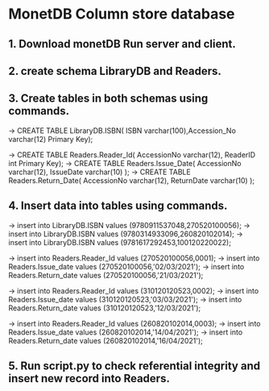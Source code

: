 # MonetDB Column store database
## 1. Download monetDB Run server and client.
## 2. create schema LibraryDB and Readers.
## 3. Create tables in both schemas using commands.

-> CREATE TABLE LibraryDB.ISBN( ISBN varchar(100),Accession_No varchar(12) Primary Key);

-> CREATE TABLE Readers.Reader_Id( AccessionNo varchar(12), ReaderID int Primary Key);
-> CREATE TABLE Readers.Issue_Date( AccessionNo varchar(12), IssueDate varchar(10) );
-> CREATE TABLE Readers.Return_Date( AccessionNo varchar(12), ReturnDate varchar(10) );

## 4. Insert data into tables using commands.

-> insert into LibraryDB.ISBN values (9780911537048,270520100056);
-> insert into LibraryDB.ISBN values (9780314933096,260820102014);
-> insert into LibraryDB.ISBN values (9781617292453,100120220022);


-> insert into Readers.Reader_Id values (270520100056,0001);
-> insert into Readers.Issue_date values (270520100056,'02/03/2021');
-> insert into Readers.Return_date values (270520100056,'21/03/2021');

-> insert into Readers.Reader_Id values (310120120523,0002);
-> insert into Readers.Issue_date values (310120120523,'03/03/2021');
-> insert into Readers.Return_date values (310120120523,'12/03/2021');

-> insert into Readers.Reader_Id values (260820102014,0003);
-> insert into Readers.Issue_date values (260820102014,'14/04/2021');
-> insert into Readers.Return_date values (260820102014,'16/04/2021');

## 5. Run script.py to check referential integrity and insert new record into Readers.
